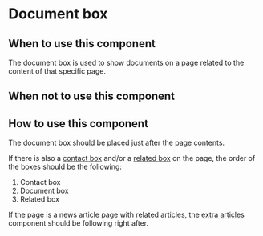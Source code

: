 # Document box

## When to use this component

The document box is used to show documents on a page related to the content of that specific page.

## When not to use this component

## How to use this component

The document box should be placed just after the page contents.

If there is also a <a href="{{path './contact-box.html'}}">contact box</a> and/or a <a href="{{path './related-box.html'}}">related box</a> on the page, the order of the boxes should be the following:

1. Contact box
2. Document box
3. Related box

If the page is a news article page with related articles, the <a href="{{path './extra-articles.html'}}">extra articles</a> component should be following right after.
